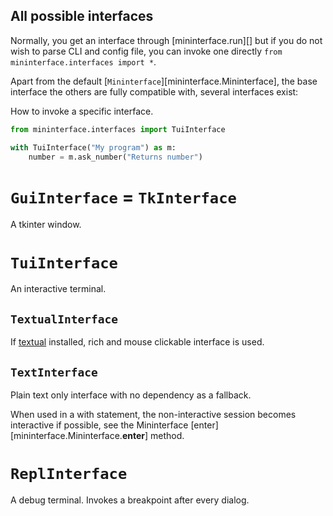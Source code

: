 ## All possible interfaces

Normally, you get an interface through [mininterface.run][]
but if you do not wish to parse CLI and config file, you can invoke one directly `from mininterface.interfaces import *`.

Apart from the default [`Mininterface`][mininterface.Mininterface], the base interface the others are fully compatible with, several interfaces exist:

How to invoke a specific interface.

```python
from mininterface.interfaces import TuiInterface

with TuiInterface("My program") as m:
    number = m.ask_number("Returns number")
```

# `GuiInterface` = `TkInterface`

A tkinter window.

# `TuiInterface`

An interactive terminal.

## `TextualInterface`

If [textual](https://github.com/Textualize/textual) installed, rich and mouse clickable interface is used.

## `TextInterface`

Plain text only interface with no dependency as a fallback.

When used in a with statement, the non-interactive session becomes interactive if possible, see the Mininterface [enter][mininterface.Mininterface.__enter__] method.

# `ReplInterface`

A debug terminal. Invokes a breakpoint after every dialog.
